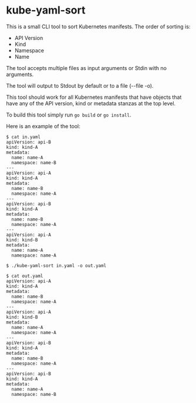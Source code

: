 # kube-yaml-sort

This is a small CLI tool to sort Kubernetes manifests. The order of sorting is:
- API Version
- Kind
- Namespace
- Name

The tool accepts multiple files as input arguments or Stdin with no arguments.

The tool will output to Stdout by default or to a file (--file -o).

This tool should work for all Kubernetes manifests that have objects that have
any of the API version, kind or metadata stanzas at the top level.

To build this tool simply run `go build` or `go install`.

Here is an example of the tool:

```
$ cat in.yaml
apiVersion: api-B
kind: kind-A
metadata:
  name: name-A
  namespace: name-B
---
apiVersion: api-A
kind: kind-A
metadata:
  name: name-B
  namespace: name-A
---
apiVersion: api-B
kind: kind-A
metadata:
  name: name-B
  namespace: name-A
---
apiVersion: api-A
kind: kind-B
metadata:
  name: name-A
  namespace: name-A

$ ./kube-yaml-sort in.yaml -o out.yaml

$ cat out.yaml
apiVersion: api-A
kind: kind-A
metadata:
  name: name-B
  namespace: name-A
---
apiVersion: api-A
kind: kind-B
metadata:
  name: name-A
  namespace: name-A
---
apiVersion: api-B
kind: kind-A
metadata:
  name: name-B
  namespace: name-A
---
apiVersion: api-B
kind: kind-A
metadata:
  name: name-A
  namespace: name-B
```
